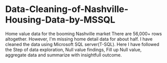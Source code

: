 # Data-Cleaning-of-Nashville-Housing-Data-by-MSSQL
Home value data for the booming Nashville market
There are 56,000+ rows altogether. However, I'm missing home detail data for about half. I have cleaned the data using Microsoft SQL server(T-SQL).
Here I have followed the Step of data exploration, Null value findings, Fill up Null value, aggregate data and summarize with insightfull outcome.
